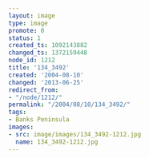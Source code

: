 ```yaml
---
layout: image
type: image
promote: 0
status: 1
created_ts: 1092143882
changed_ts: 1372159448
node_id: 1212
title: '134_3492'
created: '2004-08-10'
changed: '2013-06-25'
redirect_from:
- "/node/1212/"
permalink: "/2004/08/10/134_3492/"
tags:
- Banks Peninsula
images:
- src: image/images/134_3492-1212.jpg
  name: 134_3492-1212.jpg
---
```


